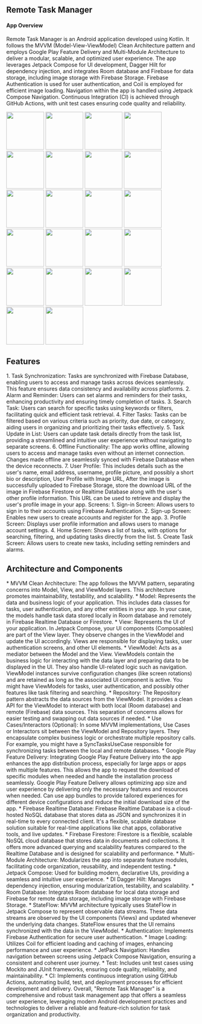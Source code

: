 <H2>Remote Task Manager</H2>
<h4>App Overview</h4>
Remote Task Manager is an Android application developed using Kotlin. It follows the MVVM (Model-View-ViewModel) Clean Architecture pattern and employs Google Play Feature Delivery and Multi-Module Architecture to deliver a modular, scalable, and optimized user experience. The app leverages Jetpack Compose for UI development, Dagger Hilt for dependency injection, and integrates Room database and Firebase for data storage, including image storage with Firebase Storage. Firebase Authentication is used for user authentication, and Coil is employed for efficient image loading. Navigation within the app is handled using Jetpack Compose Navigation. Continuous Integration (CI) is achieved through GitHub Actions, with unit test cases ensuring code quality and reliability.

<p float="left">
<img src="https://github.com/nagarajudbng/RemoteTaskManager/assets/2852460/2824fbd7-10b4-4723-8ed2-17ec18c17ff7" width="100" />
<img src="https://github.com/nagarajudbng/RemoteTaskManager/assets/2852460/422ae98c-2293-4ebd-a767-afc12d87d904" width="100" />
<img src="https://github.com/nagarajudbng/RemoteTaskManager/assets/2852460/000917c9-6fff-4e7a-9ec5-80338e4f6346" width="100" />
<img src="https://github.com/nagarajudbng/RemoteTaskManager/assets/2852460/e5698eef-7fd5-4bb2-ac67-0d38c6c0fb74" width="100" />
<img src="https://github.com/nagarajudbng/RemoteTaskManager/assets/2852460/8d504d94-78fc-4f04-b635-beacb041c29d" width="100" />
<img src="https://github.com/nagarajudbng/RemoteTaskManager/assets/2852460/a47197d4-b7d1-45dc-977d-618a050a517c" width="100" />
<img src="https://github.com/nagarajudbng/RemoteTaskManager/assets/2852460/1097eb1b-1c10-4505-bbf2-4236661ec1dd" width="100" />
<img src="https://github.com/nagarajudbng/RemoteTaskManager/assets/2852460/b6ab9062-2d66-498d-823d-a2a78417ac5d" width="100" />
<img src="https://github.com/nagarajudbng/RemoteTaskManager/assets/2852460/c95f174a-a5b3-49ce-853d-e516a1afceb4" width="100" />
<img src="https://github.com/nagarajudbng/RemoteTaskManager/assets/2852460/18472d53-d566-408f-bb0b-211c7a8eab10" width="100" />
<img src="https://github.com/nagarajudbng/RemoteTaskManager/assets/2852460/0576da63-27cc-42f7-a683-9c32978f8462" width="100" />
<img src="https://github.com/nagarajudbng/RemoteTaskManager/assets/2852460/8be7af09-d72a-4e90-9c55-6811edbcb6e5" width="100" />
<img src="https://github.com/nagarajudbng/RemoteTaskManager/assets/2852460/dc013afd-bdc8-4761-a499-345b66610a2c" width="100" />
<img src="https://github.com/nagarajudbng/RemoteTaskManager/assets/2852460/6b573857-e582-4873-805b-ee22c6e9780b" width="100" />
<img src="https://github.com/nagarajudbng/RemoteTaskManager/assets/2852460/f32cd576-c9f9-4b7c-b5d8-73eed93a40f8" width="100" />
<img src="https://github.com/nagarajudbng/RemoteTaskManager/assets/2852460/0bff9f0f-9995-4cd4-aa34-539fde400836" width="100" />
<img src="https://github.com/nagarajudbng/RemoteTaskManager/assets/2852460/25013fc7-abbf-4283-885c-68a1a6b11bc8" width="100" />
<img src="https://github.com/nagarajudbng/RemoteTaskManager/assets/2852460/c6975725-95d4-48f7-b67f-40371b9c316a" width="100" />
<img src="https://github.com/nagarajudbng/RemoteTaskManager/assets/2852460/164a8693-03ca-4447-89ed-8f1b602d43db" width="100" />
<img src="https://github.com/nagarajudbng/RemoteTaskManager/assets/2852460/6bce7c83-209a-4559-9c4b-a93ce9e25c17" width="100" />
<img src="https://github.com/nagarajudbng/RemoteTaskManager/assets/2852460/9b24ce7f-21b5-4d52-be82-bd02cdb74539" width="100" />
<img src="https://github.com/nagarajudbng/RemoteTaskManager/assets/2852460/d36a1574-f407-42c8-b7ff-e963af48e237" width="100" />
</p>

<H2>Features</H2>
1. Task Synchronization: Tasks are synchronized with Firebase Database, enabling users to access and manage tasks across devices seamlessly. This feature ensures data consistency and availability across platforms.
2. Alarm and Reminder: Users can set alarms and reminders for their tasks, enhancing productivity and ensuring timely completion of tasks.
3. Search Task: Users can search for specific tasks using keywords or filters, facilitating quick and efficient task retrieval.
4. Filter Tasks: Tasks can be filtered based on various criteria such as priority, due date, or category, aiding users in organizing and prioritizing their tasks effectively.
5. Task Update in List: Users can update task details directly from the task list, providing a streamlined and intuitive user experience without navigating to separate screens.
6. Offline Functionality: The app works offline, allowing users to access and manage tasks even without an internet connection. Changes made offline are seamlessly synced with Firebase Database when the device reconnects.
7. User Profile: This includes details such as the user's name, email address, username, profile picture, and possibly a short bio or description, User Profile with Image URL, After the image is successfully uploaded to Firebase Storage, store the download URL of the image in Firebase Firestore or Realtime Database along with the user's other profile information. This URL can be used to retrieve and display the user's profile image in your app.
Screens:
1. Sign-in Screen: Allows users to sign in to their accounts using Firebase Authentication.
2. Sign-up Screen: Enables new users to create accounts and register for the app.
3. Profile Screen: Displays user profile information and allows users to manage account settings.
4. Home Screen: Shows a list of tasks, with options for searching, filtering, and updating tasks directly from the list.
5. Create Task Screen: Allows users to create new tasks, including setting reminders and alarms.
<H2>Architecture and Components</H2>
* MVVM Clean Architecture: The app follows the MVVM pattern, separating concerns into Model, View, and ViewModel layers. This architecture promotes maintainability, testability, and scalability.
* Model: Represents the data and business logic of your application. This includes data classes for tasks, user authentication, and any other entities in your app. In your case, the models handle task data stored locally in Room database and remotely in Firebase Realtime Database or Firestore.
* View: Represents the UI of your application. In Jetpack Compose, your UI components (Composables) are part of the View layer. They observe changes in the ViewModel and update the UI accordingly. Views are responsible for displaying tasks, user authentication screens, and other UI elements.
* ViewModel: Acts as a mediator between the Model and the View. ViewModels contain the business logic for interacting with the data layer and preparing data to be displayed in the UI. They also handle UI-related logic such as navigation. ViewModel instances survive configuration changes (like screen rotations) and are retained as long as the associated UI component is active. You might have ViewModels for tasks, user authentication, and possibly other features like task filtering and searching.
* Repository: The Repository pattern abstracts the data sources from the ViewModel. It provides a clean API for the ViewModel to interact with both local (Room database) and remote (Firebase) data sources. This separation of concerns allows for easier testing and swapping out data sources if needed.
* Use Cases/Interactors (Optional): In some MVVM implementations, Use Cases or Interactors sit between the ViewModel and Repository layers. They encapsulate complex business logic or orchestrate multiple repository calls. For example, you might have a SyncTasksUseCase responsible for synchronizing tasks between the local and remote databases.
* Google Play Feature Delivery: Integrating Google Play Feature Delivery into the app enhances the app distribution process, especially for large apps or apps with multiple features. This allows the app to request the download of specific modules when needed and handle the installation process seamlessly. Google Play Feature Delivery allows optimizing app size and user experience by delivering only the necessary features and resources when needed. Can use app bundles to provide tailored experiences for different device configurations and reduce the initial download size of the app.
* Firebase Realtime Database: Firebase Realtime Database is a cloud-hosted NoSQL database that stores data as JSON and synchronizes it in real-time to every connected client. It's a flexible, scalable database solution suitable for real-time applications like chat apps, collaborative tools, and live updates.
* Firebase Firestore: Firestore is a flexible, scalable NoSQL cloud database that stores data in documents and collections. It offers more advanced querying and scalability features compared to the Realtime Database and is designed for scalability and performance.
* Multi-Module Architecture: Modularizes the app into separate feature modules, facilitating code organization, reusability, and independent testing.
* Jetpack Compose: Used for building modern, declarative UIs, providing a seamless and intuitive user experience.
* DI Dagger Hilt: Manages dependency injection, ensuring modularization, testability, and scalability.
* Room Database: Integrates Room database for local data storage and Firebase for remote data storage, including image storage with Firebase Storage.
* StateFlow: MVVM architecture typically uses  StateFlow in Jetpack Compose to represent observable data streams. These data streams are observed by the UI components (Views) and updated whenever the underlying data changes. StateFlow ensures that the UI remains synchronized with the data in the ViewModel.
* Authentication: Implements Firebase Authentication for secure user authentication.
* Image Loading: Utilizes Coil for efficient loading and caching of images, enhancing performance and user experience.
* JetPack Navigation: Handles navigation between screens using Jetpack Compose Navigation, ensuring a consistent and coherent user journey.
* Test: Includes unit test cases using Mockito and JUnit frameworks, ensuring code quality, reliability, and maintainability.
* CI: Implements continuous integration using GitHub Actions, automating build, test, and deployment processes for efficient development and delivery.
Overall, "Remote Task Manager" is a comprehensive and robust task management app that offers a seamless user experience, leveraging modern Android development practices and technologies to deliver a reliable and feature-rich solution for task organization and productivity.


